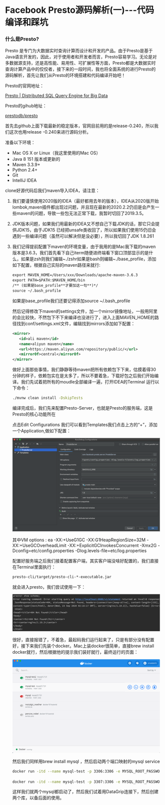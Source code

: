 # Facebook Presto源码解析(一)---代码编译和踩坑

### 什么是Presto?

Presto 是专门为大数据实时查询计算而设计和开发的产品。由于Presto是基于Java语言开发的，因此，对于使用者和开发者而言，Presto容易学习。无论是对多数据源支持，还是高性能、易用性、可扩展性等方面，Presto都是大数据实时查询计算产品中的佼佼者，接下来的一段时间，我也将全面系统的进行Presto的源码解析，首先让我们从Presto的环境搭建和代码编译开始吧！

Presto的官网地址：

[Presto | Distributed SQL Query Engine for Big Data](https://prestodb.io)

Presto的gihub地址：

[prestodb/presto](https://github.com/prestodb/presto)

首先去github上面下载最新的稳定版本，官网目前用的是release-0.240，所以我们这次也用release -0.240来进行源码分析。

准备以下环境：

- Mac OS X or Linux（我这里使用的Mac OS）
- Java 8  151 版本或更新的
- Maven 3.3.9+
- Python 2.4+
- Git
- IntelliJ IDEA

clone好源代码后我们maven导入IDEA，请注意：

1. 我们要谨慎使用2020版的IDEA（最好都用去年的版本），IDEA从2020版开始lombok,maven插件都出现过问题，并且现在最新的2020.2.2仍旧是会产生一些maven的问题，导致一些包无法正常下载，我暂时切回了2019.3.5。
2. JDK版本问题，如果我们用最新的IDEA又不想自己下载JDK的话，那它只会提供JDK15，由于JDK15 已经把unsafe类收回了，所以如果我们使用15仍旧会遇到一些编译问题（虽然可以解决但是没必要），所以我切回了JDK 1.8.261
3. 我们记得提前配置下maven的环境变量，由于我用的是Mac我下载的maven版本是3.6.3，我们首先看下自己iterm随便进终端看下窗口顶部显示的是什么，如果是zsh则我们编辑~./zshr如果是bash则编辑~./base_profile，添加如下配置，根据自己实际的maven路径来就行:

    ```xml
    export MAVEN_HOME=/Users/xxx/Downloads/apache-maven-3.6.3
    export PATH=$PATH:$MAVEN_HOME/bin
    /** (如果是base_profile**才要加这一句**)*/
    source ~/.bash_profile
    ```

    如果是base_profile我们还要记得添加source ~/.bash_profile

    然后记得修改下maven的settings文件，加一个mirror镜像地址，一般用阿里的会比较快，不然包下不下来编译也没进行了，进入上面MAVEN_HOME的路径找到conf/settings.xml文件，编辑找到mirrors添加如下配置：

    ```xml
    <mirror>
       <id>ali maven</id>
       <name>aliyun maven</name>
       <url>https://maven.aliyun.com/repository/public/</url>
       <mirrorOf>central</mirrorOf> 
    </mirror>
    ```

    做好上面那些事情，我们静静等待maven把所有依赖包下下来，估摸着得30分钟的样子，依赖包实在是太多了，所以不要着急，下载好包之后我们开始编译。我们先试着把所有的moudle全部编译一遍，打开IDEA的Terminal 运行以下命令：

    ```bash
    ./mvnw clean install -DskipTests
    ```

    编译完成后，我们先来配置Presto-Server，也就是Presto的服务端，这是Presto的核心功能所在

    点击Edit Configurations 我们可以看到Templates我们点击上方的“+”，添加一个Application,做如下配置：

    ![Facebook%20Presto%E6%BA%90%E7%A0%81%E8%A7%A3%E6%9E%90(%E4%B8%80)---%E4%BB%A3%E7%A0%81%E7%BC%96%E8%AF%91%E5%92%8C%E8%B8%A9%E5%9D%91%204e948e78f5284e3b971ac7390bdbd265/idea1.png](Facebook%20Presto%E6%BA%90%E7%A0%81%E8%A7%A3%E6%9E%90(%E4%B8%80)---%E4%BB%A3%E7%A0%81%E7%BC%96%E8%AF%91%E5%92%8C%E8%B8%A9%E5%9D%91%204e948e78f5284e3b971ac7390bdbd265/idea1.png)

    其中VM options : ea -XX:+UseG1GC -XX:G1HeapRegionSize=32M -XX:+UseGCOverheadLimit -XX:+ExplicitGCInvokesConcurrent -Xmx2G -Dconfig=etc/config.properties -Dlog.levels-file=etc/log.properties

    配置好服务端之后我们接着配置客户端，其实客户端没啥好配置的，我们直接在Terminal里面执行：

    ```bash
    presto-cli/target/presto-cli-*-executable.jar
    ```

    就会进入presto，我们尝试使用一下：

    ![Facebook%20Presto%E6%BA%90%E7%A0%81%E8%A7%A3%E6%9E%90(%E4%B8%80)---%E4%BB%A3%E7%A0%81%E7%BC%96%E8%AF%91%E5%92%8C%E8%B8%A9%E5%9D%91%204e948e78f5284e3b971ac7390bdbd265/idea2.png](Facebook%20Presto%E6%BA%90%E7%A0%81%E8%A7%A3%E6%9E%90(%E4%B8%80)---%E4%BB%A3%E7%A0%81%E7%BC%96%E8%AF%91%E5%92%8C%E8%B8%A9%E5%9D%91%204e948e78f5284e3b971ac7390bdbd265/idea2.png)

    很好，直接报错了，不着急，最起码我们运行起来了，只是有部分没有配置好，接下来我们先装个docker。Mac上装docker很简单，直接brew install docker就行，然后根据他的提示我们装好就行，最终运行的页面：

    ![Facebook%20Presto%E6%BA%90%E7%A0%81%E8%A7%A3%E6%9E%90(%E4%B8%80)---%E4%BB%A3%E7%A0%81%E7%BC%96%E8%AF%91%E5%92%8C%E8%B8%A9%E5%9D%91%204e948e78f5284e3b971ac7390bdbd265/docker1.png](Facebook%20Presto%E6%BA%90%E7%A0%81%E8%A7%A3%E6%9E%90(%E4%B8%80)---%E4%BB%A3%E7%A0%81%E7%BC%96%E8%AF%91%E5%92%8C%E8%B8%A9%E5%9D%91%204e948e78f5284e3b971ac7390bdbd265/docker1.png)

    然后我们同样用brew install mysql ，然后启动两个端口映射的mysql service

    ```bash
    docker run -itd --name mysql-test -p 3306:3306 -e MYSQL_ROOT_PASSWORD=123456 mysql:5.7.31

    docker run -itd --name mysql-test -p 3307:3306 -e MYSQL_ROOT_PASSWORD=123456 mysql:5.7.31
    ```

    这样我们就两个mysql都启动了，然后我们试着用DataGrip连接下，然后创建两个库，以备后面的使用。